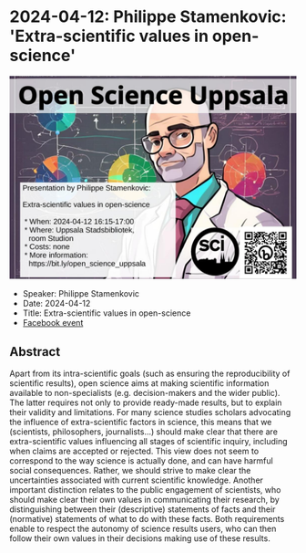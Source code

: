 # 2024-04-12: Philippe Stamenkovic: 'Extra-scientific values in open-science'

![](20240412_screens.jpg)

 * Speaker: Philippe Stamenkovic
 * Date: 2024-04-12
 * Title: Extra-scientific values in open-science
 * [Facebook event](https://fb.me/e/1V4F8lDIg)

## Abstract

Apart from its intra-scientific goals 
(such as ensuring the reproducibility of scientific results), 
open science aims at making scientific information available to non-specialists 
(e.g. decision-makers and the wider public). 
The latter requires not only to provide ready-made results, 
but to explain their validity and limitations. 
For many science studies scholars advocating the influence 
of extra-scientific factors in science, 
this means that we (scientists, philosophers, journalists...) 
should make clear that there are extra-scientific values 
influencing all stages of scientific inquiry, 
including when claims are accepted or rejected. 
This view does not seem to correspond 
to the way science is actually done, 
and can have harmful social consequences. 
Rather, we should strive to make clear 
the uncertainties associated with current scientific knowledge. 
Another important distinction relates to the public engagement of scientists, 
who should make clear their own values in communicating their research, 
by distinguishing between their (descriptive) statements 
of facts and their (normative) statements of what to do with these facts. 
Both requirements enable to respect the autonomy of science results users, 
who can then follow their own values in their decisions making use of these results.
